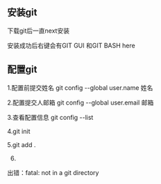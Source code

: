 
## 安装git
下载git后一直next安装

安装成功后右键会有GIT GUI 和GIT BASH here


## 配置git

1.配置前提交姓名
git config --global user.name 姓名

2.配置提交人邮箱
git config --global user.email 邮箱

3.查看配置信息
git config --list

4.git init

5.git add .

6.

出错：fatal: not in a git directory